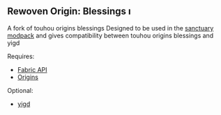 ## Rewoven Origin: Blessings <img alt="Icon" height="16" src="/src/main/resources/assets/touhoublessings/icon.png" width="16"/>
A fork of touhou origins blessings
Designed to be used in the [sanctuary modpack](https://modrinth.com/modpack/sanctuary-remake) and gives compatibility between touhou origins blessings and yigd

Requires:

- [Fabric API](https://github.com/FabricMC/fabric)
- [Origins](https://github.com/apace100/origins-fabric)

Optional:

- [yigd](https://modrinth.com/mod/yigd)